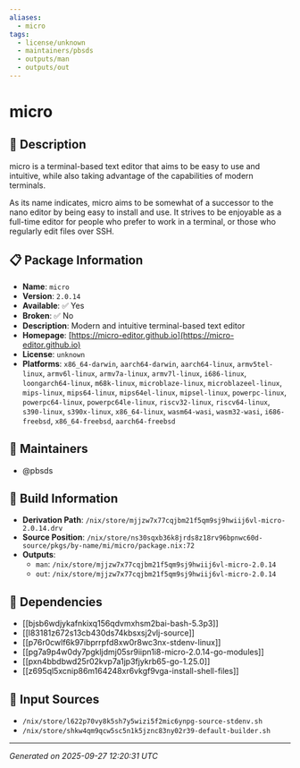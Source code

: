 ```yaml
---
aliases:
  - micro
tags:
  - license/unknown
  - maintainers/pbsds
  - outputs/man
  - outputs/out
---
```


# micro

## 📝 Description

micro is a terminal-based text editor that aims to be easy to use and
intuitive, while also taking advantage of the capabilities of modern
terminals.

As its name indicates, micro aims to be somewhat of a successor to the
nano editor by being easy to install and use. It strives to be enjoyable
as a full-time editor for people who prefer to work in a terminal, or
those who regularly edit files over SSH.


## 📋 Package Information

- **Name**: `micro`
- **Version**: `2.0.14`
- **Available**: ✅ Yes
- **Broken**: ✅ No
- **Description**: Modern and intuitive terminal-based text editor
- **Homepage**: [https://micro-editor.github.io](https://micro-editor.github.io)
- **License**: `unknown`
- **Platforms**: `x86_64-darwin`, `aarch64-darwin`, `aarch64-linux`, `armv5tel-linux`, `armv6l-linux`, `armv7a-linux`, `armv7l-linux`, `i686-linux`, `loongarch64-linux`, `m68k-linux`, `microblaze-linux`, `microblazeel-linux`, `mips-linux`, `mips64-linux`, `mips64el-linux`, `mipsel-linux`, `powerpc-linux`, `powerpc64-linux`, `powerpc64le-linux`, `riscv32-linux`, `riscv64-linux`, `s390-linux`, `s390x-linux`, `x86_64-linux`, `wasm64-wasi`, `wasm32-wasi`, `i686-freebsd`, `x86_64-freebsd`, `aarch64-freebsd`
## 👥 Maintainers

- @pbsds


## 🔧 Build Information

- **Derivation Path**: `/nix/store/mjjzw7x77cqjbm21f5qm9sj9hwiij6vl-micro-2.0.14.drv`
- **Source Position**: `/nix/store/ns30sqxb36k8jrds8z18rv96bpnwc60d-source/pkgs/by-name/mi/micro/package.nix:72`
- **Outputs**:
  - `man`:  `/nix/store/mjjzw7x77cqjbm21f5qm9sj9hwiij6vl-micro-2.0.14`
  - `out`:  `/nix/store/mjjzw7x77cqjbm21f5qm9sj9hwiij6vl-micro-2.0.14`

## 🔗 Dependencies

- [[bjsb6wdjykafnkixq156qdvmxhsm2bai-bash-5.3p3]]
- [[l83181z672s13cb430ds74kbsxsj2vlj-source]]
- [[p76r0cwlf6k97ibprrpfd8xw0r8wc3nx-stdenv-linux]]
- [[pg7a9p4w0dy7pgkljdmj05sr9iipn1i8-micro-2.0.14-go-modules]]
- [[pxn4bbdbwd25r02kvp7a1jp3fjykrb65-go-1.25.0]]
- [[z695ql5xcnip86m164248xr6vkgf9vga-install-shell-files]]

## 📁 Input Sources

- `/nix/store/l622p70vy8k5sh7y5wizi5f2mic6ynpg-source-stdenv.sh`
- `/nix/store/shkw4qm9qcw5sc5n1k5jznc83ny02r39-default-builder.sh`

---
*Generated on 2025-09-27 12:20:31 UTC*
